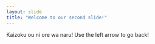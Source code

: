```yaml
---
layout: slide
title: "Welcome to our second slide!"
---
```

Kaizoku ou ni ore wa naru!
Use the left arrow to go back!

